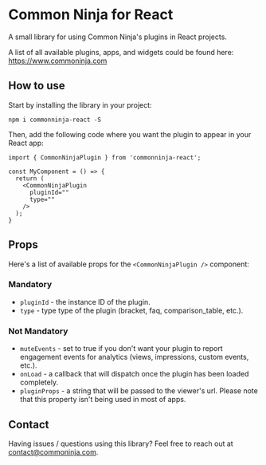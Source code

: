# Common Ninja for React

A small library for using Common Ninja's plugins in React projects.

A list of all available plugins, apps, and widgets could be found here:
https://www.commoninja.com

## How to use

Start by installing the library in your project:
```
npm i commonninja-react -S
```

Then, add the following code where you want the plugin to appear in your React app:

```
import { CommonNinjaPlugin } from 'commonninja-react';

const MyComponent = () => {
  return (
    <CommonNinjaPlugin
      pluginId=""
      type=""
    />
  );
}
```

## Props
Here's a list of available props for the `<CommonNinjaPlugin />` component:

### Mandatory
* `pluginId` - the instance ID of the plugin.
* `type` - type type of the plugin (bracket, faq, comparison_table, etc.).

### Not Mandatory
* `muteEvents` - set to true if you don't want your plugin to report engagement events for analytics (views, impressions, custom events, etc.).
* `onLoad` - a callback that will dispatch once the plugin has been loaded completely.
* `pluginProps` - a string that will be passed to the viewer's url. Please note that this property isn't being used in most of apps.

## Contact

Having issues / questions using this library? Feel free to reach out at [contact@commoninja.com](mailto:contact@commoninja.com).
